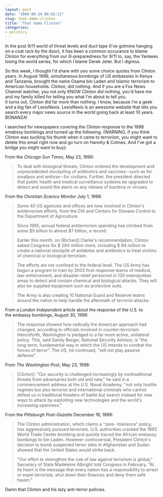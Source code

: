 ```yaml
---
layout: post
date: "2004-09-24 00:02:11"
slug: that-damn-clinton
title: "That damn Clinton"
categories:
- politics
---
```


In the post 9/11 world of threat levels and duct tape (I've gotmine hanging on a coat rack by the door), it has been a common occurance to blame Clinton for everything from our ill-preparedness for 9/11 to, say, the Yankees losing the world series, for which I blame Derek Jeter. But I digress.  
  
So this week, I thought I'd share with you some choice quotes from Clinton years. In August 1998, simultaneous bombings of US embassies in Kenya and Tanzania, brought the name Osama bin Laden and Islamic terrorism to American households. Clinton, did nothing. And if you are a Fox News Channel watcher, you not only KNOW Clinton did nothing, you'd have me and my family killed for telling you what I'm about to tell you.  
It turns out, Clinton did far more than nothing. I know, because I'm a geek and a big fan of LexisNexis. LexisNexis is an awesome website that lets you search every major news source in the world going back at least 10 years. BONANZA!  
  
I searched for newspapers covering the Clinton response to the 1998 emabssy bombings and turned up the following. (WARNING, if you think Clinton was sucking his thumb when it came to terrorism, you might want to delete this email right now and go turn on Hannity & Colmes. And I've got a bridge you might want to buy):  
  
From the _Chicago Sun Times_, May 23, 1998:  
  
> To deal with biological threats, Clinton ordered the development and unprecedented
stockpiling of antibiotics and vaccines--such as for smallpox and anthrax--for
civilians. Further, the president directed that public health and medical surveillance
systems be upgraded to detect and sound the alarm on any release of bacteria or viruses.


From the _Christian Science Monitor_ July 1, 1998:  

> Some 40 US agencies and offices are now involved in Clinton's antiterrorism efforts, from the CIA and Centers for Disease Control to the Department of Agriculture.
>
> Since 1995, annual federal antiterrorism spending has climbed from some $5 billion to
almost $7 billion, a record.
>
> Earlier this month, on [Richard] Clarke's recommendation, Clinton asked Congress for $
294 million more, including $ 94 million to create a national stockpile of antidotes
and antibiotics to treat victims of chemical or biological terrorism.
>
> The efforts are not confined to the federal level. The US Army has begun a program to
train by 2003 first-response teams of medical, law-enforcement, and disaster-relief
personnel in 120 metropolitan areas to detect and contain chemical and biological
attacks. They will also be supplied equipment such as protective suits.
>
> The Army is also creating 10 National Guard and Reserve teams around the nation to
help handle the aftermath of terrorist attacks.

From a _London Independent_ article about the response of the U.S. to  
the embassy bombings, August 30, 1998:  

> The response showed how radically the American approach had changed, according to
officials involved in counter-terrorism. Henceforth, Washington is pledged to a far
more active, unilateral policy. This, said Sandy Berger, National Security Advisor, is
"the long-term, fundamental way in which the US intends to combat the forces of
terror". The US, he continued, "will not play passive defence".

From _The Washington Post_, May 23, 1998:  
  
> [Clinton]: "Our security is challenged increasingly by nontraditional threats from
adversaries both old and new," he said in a commencement address at the U.S. Naval
Academy, "not only hostile regimes but also terrorist and international criminals who
cannot defeat us in traditional theaters of battle but search instead for new ways to
attack by exploiting new technologies and the world's increasing openness."

From the _Pittsburgh Post-Gazette_ December 19, 1999:  
  
> The Clinton administration, which claims a "zero- tolerance" policy, has aggressively
pursued terrorists. U.S. authorities cracked the 1993 World Trade Center bombing and
quickly traced the African embassy bombings to bin Laden. However controversial,
President Clinton's decision to bomb suspected terror sites in Afghanistan and Sudan
showed that the United States would strike back.
>
> "Our effort to strengthen the rule of law against terrorism is global," Secretary of
State Madeleine Albright told Congress in February. "At its heart is the message that
every nation has a responsibility to arrest or expel terrorists, shut down their
finances and deny them safe haven."

Damn that Clinton and his lazy anti-terror policies.
